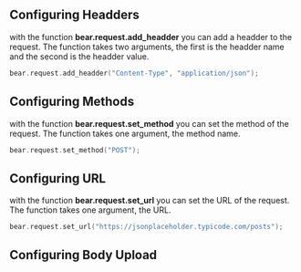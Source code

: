 
## Configuring Headders
with the function **bear.request.add_headder** you can add a headder to the request. The function takes two arguments, the first is the headder name and the second is the headder value.

```c
bear.request.add_headder("Content-Type", "application/json");
```
## Configuring Methods 
with the function **bear.request.set_method** you can set the method of the request. The function takes one argument, the method name.

```c
bear.request.set_method("POST");
```
## Configuring URL
with the function **bear.request.set_url** you can set the URL of the request. The function takes one argument, the URL.

```c
bear.request.set_url("https://jsonplaceholder.typicode.com/posts");
```
## Configuring Body Upload